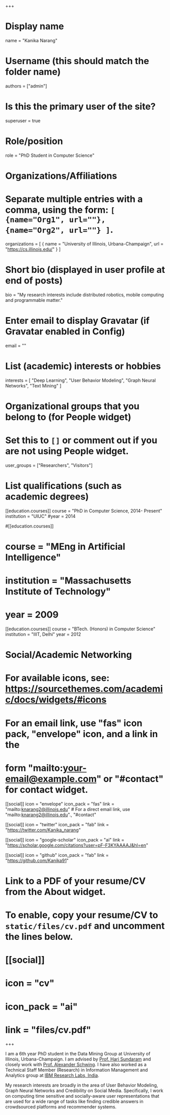 +++
# Display name
name = "Kanika Narang"

# Username (this should match the folder name)
authors = ["admin"]

# Is this the primary user of the site?
superuser = true

# Role/position
role = "PhD Student in Computer Science"

# Organizations/Affiliations
#   Separate multiple entries with a comma, using the form: `[ {name="Org1", url=""}, {name="Org2", url=""} ]`.
organizations = [ { name = "University of Illinois, Urbana-Champaign", url = "https://cs.illinois.edu/" } ]

# Short bio (displayed in user profile at end of posts)
bio = "My research interests include distributed robotics, mobile computing and programmable matter."

# Enter email to display Gravatar (if Gravatar enabled in Config)
email = ""

# List (academic) interests or hobbies
interests = [
  "Deep Learning",
  "User Behavior Modeling",
  "Graph Neural Networks",
  "Text Mining"
]

# Organizational groups that you belong to (for People widget)
#   Set this to `[]` or comment out if you are not using People widget.
user_groups = ["Researchers", "Visitors"]

# List qualifications (such as academic degrees)
[[education.courses]]
  course = "PhD in Computer Science, 2014- Present"
  institution = "UIUC"
  #year = 2014

#[[education.courses]]
#  course = "MEng in Artificial Intelligence"
#  institution = "Massachusetts Institute of Technology"
#  year = 2009

[[education.courses]]
  course = "BTech. (Honors) in Computer Science"
  institution = "IIIT, Delhi"
  year = 2012

# Social/Academic Networking
# For available icons, see: https://sourcethemes.com/academic/docs/widgets/#icons
#   For an email link, use "fas" icon pack, "envelope" icon, and a link in the
#   form "mailto:your-email@example.com" or "#contact" for contact widget.

[[social]]
  icon = "envelope"
  icon_pack = "fas"
  link = "mailto:knarang2@illinois.edu"  # For a direct email link, use "mailto:knarang2@illinois.edu"., "#contact"

[[social]]
  icon = "twitter"
  icon_pack = "fab"
  link = "https://twitter.com/Kanika_narang"

[[social]]
  icon = "google-scholar"
  icon_pack = "ai"
  link = "https://scholar.google.com/citations?user=pF-F3KYAAAAJ&hl=en"

[[social]]
  icon = "github"
  icon_pack = "fab"
  link = "https://github.com/Kanika91"

# Link to a PDF of your resume/CV from the About widget.
# To enable, copy your resume/CV to `static/files/cv.pdf` and uncomment the lines below.
# [[social]]
#   icon = "cv"
#   icon_pack = "ai"
#   link = "files/cv.pdf"

+++

I am a 6th year PhD student in the Data Mining Group at University of Illinois, Urbana-Champaign. I am advised by [Prof. Hari Sundaram](http://sundaram.cs.illinois.edu/) and closely
work with [Prof. Alexander Schwing](https://alexander-schwing.de). I have also worked as a Technical Staff Member (Research) in Information Management and Analytics group at [IBM Research Labs, India](https://www.research.ibm.com/labs/india/).


My research interests are broadly in the area of User Behavior Modeling, Graph Neural Networks and Credibility on Social Media. Specifically, I work on computing time sensitive and socially-aware user representations that are used for a wide range of tasks like finding
credible answers in crowdsourced platforms and recommender systems.

